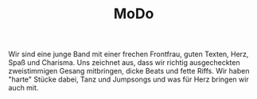﻿---
layout: band
title: MoDo
website: http://www.modo-band.com
style: Happy Metal / Alternative / Rock
logo: bandlogo.png
picture: bandfoto.jpg
year: 2017
day: saturday
stagetime: Samstag, 08. Juli 2017, 21:00 Uhr
vimeo:
youtube: https://www.youtube.com/watch?v=_zmr4qAmajc /  https://www.youtube.com/watch?v=ezN9KOdL8q8 / https://www.youtube.com/watch?v=3N6TrrRXms0
spotify: 
soudcloud: 
bandcamp: 
flickr: 
---
Wir sind eine junge Band mit einer frechen Frontfrau, guten Texten, Herz, Spaß und Charisma. Uns zeichnet aus, dass wir richtig ausgecheckten zweistimmigen Gesang mitbringen, dicke Beats und fette Riffs. Wir haben "harte" Stücke dabei, Tanz und Jumpsongs und was für Herz bringen wir auch mit.